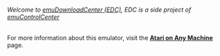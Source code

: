 ###### Welcome to [emuDownloadCenter (EDC)](https://github.com/PhoenixInteractiveNL/emuDownloadCenter/wiki/), EDC is a side project of [emuControlCenter](https://github.com/PhoenixInteractiveNL/emuControlCenter/wiki/)

For more information about this emulator, visit the [**Atari on Any Machine**](https://github.com/PhoenixInteractiveNL/emuDownloadCenter/wiki/Emulator-aranym#menu) page.
